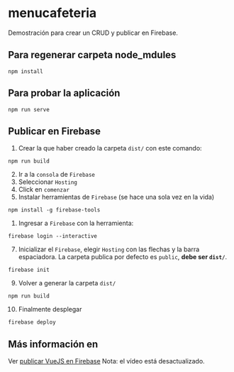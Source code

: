 # menucafeteria

Demostración para crear un CRUD y publicar en Firebase.

## Para regenerar carpeta node_mdules
```
npm install
```

## Para probar la aplicación
```
npm run serve
```
## Publicar en Firebase

1) Crear la que haber creado la carpeta ```dist/```
con este comando:
```
npm run build
```
2) Ir a la ```consola``` de ```Firebase```
3) Seleccionar ```Hosting```
4) Click en ```comenzar```
5) Instalar herramientas de ```Firebase``` (se hace una sola vez en la vida)
```
npm install -g firebase-tools
```
1) Ingresar a ```Firebase``` con la herramienta:
```
firebase login --interactive
```
7) Inicializar el ```Firebase```, elegir ```Hosting``` con las flechas y la barra espaciadora. La carpeta publica por defecto es ```public```, **debe ser ```dist/```**.
```
firebase init
```
9) Volver a generar la carpeta ```dist/```
```
npm run build
```
10) Finalmente desplegar
```
firebase deploy
```

## Más información en
Ver [publicar VueJS en Firebase](https://www.youtube.com/watch?v=UkkKbVRN548)
Nota: el vídeo está desactualizado.